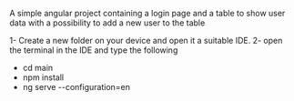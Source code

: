 A simple angular project containing a login page and a table to show user data with a possibility to add a new user to the table

1- Create a new folder on your device and open it a suitable IDE.
2- open the terminal in the IDE and type the following
  - cd main
  - npm install
  - ng serve --configuration=en
